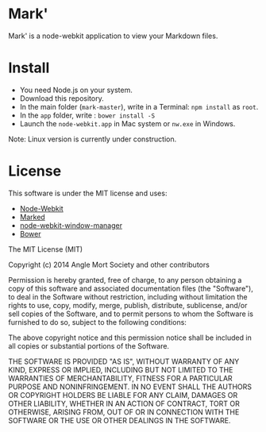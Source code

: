 
# Mark'

Mark' is a node-webkit application to view your Markdown files.

# Install

- You need Node.js on your system.
- Download this repository.
- In the main folder (`mark-master`), write in a Terminal: `npm install` as `root`.
- In the `app` folder, write : `bower install -S`
- Launch the `node-webkit.app` in Mac system or `nw.exe` in Windows.

Note: Linux version is currently under construction.

# License

This software is under the MIT license and uses:

- [Node-Webkit](https://github.com/rogerwang/node-webkit)
- [Marked](https://github.com/chjj/marked)
- [node-webkit-window-manager](https://github.com/varunvairavan/node-webkit-window-manager)
- [Bower](http://bower.io)

The MIT License (MIT)

Copyright (c) 2014 Angle Mort Society and other contributors

Permission is hereby granted, free of charge, to any person obtaining a copy
of this software and associated documentation files (the "Software"), to deal
in the Software without restriction, including without limitation the rights
to use, copy, modify, merge, publish, distribute, sublicense, and/or sell
copies of the Software, and to permit persons to whom the Software is
furnished to do so, subject to the following conditions:

The above copyright notice and this permission notice shall be included in
all copies or substantial portions of the Software.

THE SOFTWARE IS PROVIDED "AS IS", WITHOUT WARRANTY OF ANY KIND, EXPRESS OR
IMPLIED, INCLUDING BUT NOT LIMITED TO THE WARRANTIES OF MERCHANTABILITY,
FITNESS FOR A PARTICULAR PURPOSE AND NONINFRINGEMENT. IN NO EVENT SHALL THE
AUTHORS OR COPYRIGHT HOLDERS BE LIABLE FOR ANY CLAIM, DAMAGES OR OTHER
LIABILITY, WHETHER IN AN ACTION OF CONTRACT, TORT OR OTHERWISE, ARISING FROM,
OUT OF OR IN CONNECTION WITH THE SOFTWARE OR THE USE OR OTHER DEALINGS IN
THE SOFTWARE.
